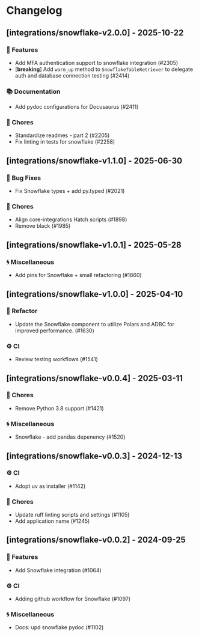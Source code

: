 # Changelog

## [integrations/snowflake-v2.0.0] - 2025-10-22

### 🚀 Features

- Add MFA authentication support to snowflake integration (#2305)
- [**breaking**] Add `warm_up` method to `SnowflakeTableRetriever` to delegate auth and database connection testing  (#2414)

### 📚 Documentation

- Add pydoc configurations for Docusaurus (#2411)

### 🧹 Chores

- Standardize readmes - part 2 (#2205)
- Fix linting in tests for snowflake (#2258)


## [integrations/snowflake-v1.1.0] - 2025-06-30

### 🐛 Bug Fixes

- Fix Snowflake types + add py.typed (#2021)

### 🧹 Chores

- Align core-integrations Hatch scripts (#1898)
- Remove black (#1985)


## [integrations/snowflake-v1.0.1] - 2025-05-28

### 🌀 Miscellaneous

- Add pins for Snowflake + small refactoring (#1860)

## [integrations/snowflake-v1.0.0] - 2025-04-10

### 🚜 Refactor

- Update the Snowflake component to utilize Polars and ADBC for improved performance. (#1630)

### ⚙️ CI

- Review testing workflows (#1541)


## [integrations/snowflake-v0.0.4] - 2025-03-11

### 🧹 Chores

- Remove Python 3.8 support (#1421)

### 🌀 Miscellaneous

- Snowflake - add pandas depenency (#1520)

## [integrations/snowflake-v0.0.3] - 2024-12-13

### ⚙️ CI

- Adopt uv as installer (#1142)

### 🧹 Chores

- Update ruff linting scripts and settings (#1105)
- Add application name (#1245)


## [integrations/snowflake-v0.0.2] - 2024-09-25

### 🚀 Features

- Add Snowflake integration (#1064)

### ⚙️ CI

- Adding github workflow for Snowflake (#1097)

### 🌀 Miscellaneous

- Docs: upd snowflake pydoc (#1102)

<!-- generated by git-cliff -->
